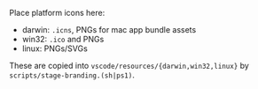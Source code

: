 Place platform icons here:

- darwin: `.icns`, PNGs for mac app bundle assets
- win32: `.ico` and PNGs
- linux: PNGs/SVGs

These are copied into `vscode/resources/{darwin,win32,linux}` by `scripts/stage-branding.(sh|ps1)`.


